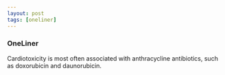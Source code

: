 ```yaml
---
layout: post
tags: [oneliner]
---
```



### OneLiner

Cardiotoxicity is most often associated with anthracycline antibiotics, such as doxorubicin and daunorubicin.
